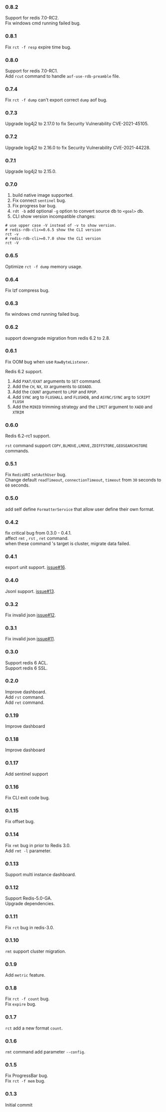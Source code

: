 ### 0.8.2

Support for redis 7.0-RC2.  
Fix windows cmd running failed bug.  

### 0.8.1

Fix `rct -f resp` expire time bug.  

### 0.8.0

Support for redis 7.0-RC1.  
Add `rcut` command to handle `aof-use-rdb-preamble` file.  

### 0.7.4

Fix `rct -f dump` can't export correct `dump` aof bug.  

### 0.7.3

Upgrade log4j2 to 2.17.0 to fix Security Vulnerability CVE-2021-45105.  

### 0.7.2

Upgrade log4j2 to 2.16.0 to fix Security Vulnerability CVE-2021-44228.  

### 0.7.1

Upgrade log4j2 to 2.15.0.  

### 0.7.0

1. build native image supported.  
2. Fix connect `sentinel` bug.  
3. Fix progress bar bug.  
4. `rdt -b` add optional `-g` option to convert source db to `<goal>` db.  
5. CLI show version incompatible changes:  
```
# use upper case -V instead of -v to show version.
# redis-rdb-cli<=0.6.5 show the CLI version
rct -v
# redis-rdb-cli>=0.7.0 show the CLI version
rct -V
``` 

### 0.6.5

Optimize `rct -f dump` memory usage.  

### 0.6.4

Fix lzf compress bug.  

### 0.6.3

fix windows cmd running failed bug.  

### 0.6.2

support downgrade migration from redis 6.2 to 2.8.  

### 0.6.1

Fix OOM bug when use `RawByteListener`.  
  
Redis 6.2 support.  
  
1. Add `PXAT/EXAT` arguments to `SET` command.  
2. Add the `CH`, `NX`, `XX` arguments to `GEOADD`.
3. Add the `COUNT` argument to `LPOP` and `RPOP`.
4. Add `SYNC` arg to `FLUSHALL` and `FLUSHDB`, and `ASYNC/SYNC` arg to `SCRIPT FLUSH`
5. Add the `MINID` trimming strategy and the `LIMIT` argument to `XADD` and `XTRIM`  

### 0.6.0

Redis 6.2-rc1 support.  

`rst` command support `COPY,BLMOVE,LMOVE,ZDIFFSTORE,GEOSEARCHSTORE` commands.  

### 0.5.1

Fix `RedisURI` `setAuthUser` bug.  
Change default `readTimeout`, `connectionTimeout`, `timeout` from `30` seconds to `60` seconds.  

### 0.5.0

add self define `FormatterService` that allow user define their own format.  

### 0.4.2

fix critical bug from 0.3.0 - 0.4.1.  
affect `rmt` , `rst` , `ret` command.  
when these command 's target is cluster, migrate data failed.  

### 0.4.1

export unit support. [issue#16](https://github.com/leonchen83/redis-rdb-cli/issues/16).   


### 0.4.0

Jsonl support. [issue#13](https://github.com/leonchen83/redis-rdb-cli/issues/13).   

### 0.3.2

Fix invalid json [issue#12](https://github.com/leonchen83/redis-rdb-cli/issues/12).   

### 0.3.1

Fix invalid json [issue#11](https://github.com/leonchen83/redis-rdb-cli/issues/11).   

### 0.3.0

Support redis 6 ACL.  
Support redis 6 SSL.  

### 0.2.0

Improve dashboard.  
Add `rst` command.  
Add `ret` command.  

### 0.1.19

Improve dashboard

### 0.1.18

Improve dashboard

### 0.1.17

Add sentinel support

### 0.1.16

Fix CLI exit code bug.  

### 0.1.15

Fix offset bug.  

### 0.1.14

Fix `rmt` bug in prior to Redis 3.0.  
Add `rmt -l` parameter.  

### 0.1.13

Support multi instance dashboard.  

### 0.1.12

Support Redis-5.0-GA.  
Upgrade dependencies.  

### 0.1.11

Fix `rct` bug in redis-3.0.  

### 0.1.10

`rmt` support cluster migration.  

### 0.1.9

Add `metric` feature.  

### 0.1.8

Fix `rct -f count` bug.  
Fix `expire` bug.  

### 0.1.7

`rct` add a new format `count`.  

### 0.1.6

`rmt` command add parameter `--config`.   

### 0.1.5

Fix ProgressBar bug.  
Fix `rct -f mem` bug.  

### 0.1.3

Initial commit  